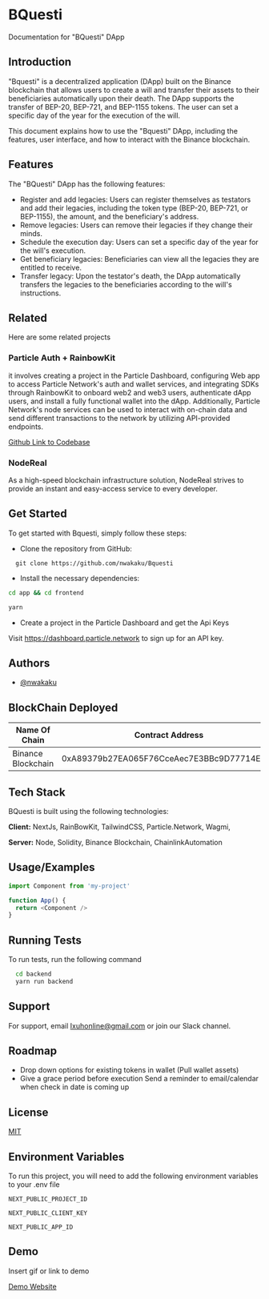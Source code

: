 
# BQuesti

Documentation for "BQuesti" DApp

## Introduction

"Bquesti" is a decentralized application (DApp) built on the Binance blockchain that allows users to create a will and transfer their assets to their beneficiaries automatically upon their death. The DApp supports the transfer of BEP-20, BEP-721, and BEP-1155 tokens. The user can set a specific day of the year for the execution of the will.

This document explains how to use the "Bquesti" DApp, including the features, user interface, and how to interact with the Binance blockchain.
## Features
The "BQuesti" DApp has the following features:

- Register and add legacies: Users can register themselves as testators and add their legacies, including the token type (BEP-20, BEP-721, or BEP-1155), the amount, and the beneficiary's address.
- Remove legacies: Users can remove their legacies if they change their minds.
- Schedule the execution day: Users can set a specific day of the year for the will's execution.
- Get beneficiary legacies: Beneficiaries can view all the legacies they are entitled to receive.
- Transfer legacy: Upon the testator's death, the DApp automatically transfers the legacies to the beneficiaries according to the will's instructions.


## Related

Here are some related projects

### Particle Auth + RainbowKit

it involves creating a project in the Particle Dashboard, configuring Web app to access Particle Network's auth and wallet services, and integrating SDKs through RainbowKit to onboard web2 and web3 users, authenticate dApp users, and install a fully functional wallet into the dApp. Additionally, Particle Network's node services can be used to interact with on-chain data and send different transactions to the network by utilizing API-provided endpoints. 

[Github Link to Codebase](https://github.com/nwakaku/Bquesti)

### NodeReal

As a high-speed blockchain infrastructure solution, NodeReal strives to provide an instant and easy-access service to every developer.


## Get Started

To get started with Bquesti, simply follow these steps:

- Clone the repository from GitHub:

```http
  git clone https://github.com/nwakaku/Bquesti

```

- Install the necessary dependencies:

```bash
cd app && cd frontend  

yarn 
```

- Create a project in the Particle Dashboard and get the Api Keys

Visit https://dashboard.particle.network to sign up for an API key.
## Authors

- [@nwakaku](https://www.github.com/nwakaku)

## BlockChain Deployed

| Name Of Chain             |   Contract Address |
| ----------------- | ------------------------------------------------------------------ |
| Binance Blockchain | 0xA89379b27EA065F76CceAec7E3BBc9D77714E1Ca|



## Tech Stack

BQuesti is built using the following technologies:

**Client:** NextJs, RainBowKit, TailwindCSS, Particle.Network, Wagmi, 

**Server:** Node, Solidity, Binance Blockchain, ChainlinkAutomation


## Usage/Examples

```javascript
import Component from 'my-project'

function App() {
  return <Component />
}
```


## Running Tests

To run tests, run the following command

```bash
  cd backend
  yarn run backend
```


## Support

For support, email Ixuhonline@gmail.com or join our Slack channel.


## Roadmap

- Drop down options for existing tokens in wallet (Pull wallet assets) 
- Give a grace period before execution Send a reminder to email/calendar when check in date is coming up


## License

[MIT](https://choosealicense.com/licenses/mit/)


## Environment Variables

To run this project, you will need to add the following environment variables to your .env file

`NEXT_PUBLIC_PROJECT_ID`

`NEXT_PUBLIC_CLIENT_KEY`

`NEXT_PUBLIC_APP_ID`


## Demo

Insert gif or link to demo

[Demo Website](https://bquesti.vercel.app/)
